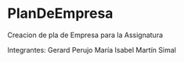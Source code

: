 # PlanDeEmpresa

Creacion de pla de Empresa para la Assignatura

Integrantes:
  Gerard Perujo
  María Isabel Martín Simal

